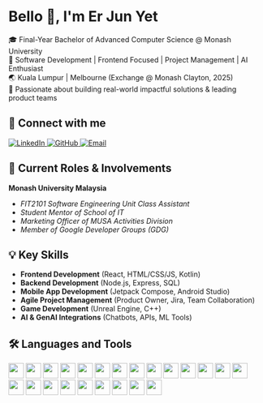 # Bello 👋, I'm Er Jun Yet

🎓 Final-Year Bachelor of Advanced Computer Science @ Monash University  
🚀 Software Development | Frontend Focused | Project Management | AI Enthusiast  
🌏 Kuala Lumpur | Melbourne (Exchange @ Monash Clayton, 2025)  
🧠 Passionate about building real-world impactful solutions & leading product teams

## 🔗 Connect with me
<p align="left">
  <a href="https://www.linkedin.com/in/er-jun-yet-657bb5300" target="_blank">
    <img src="https://img.shields.io/badge/-LinkedIn-blue?style=flat&logo=linkedin&logoColor=white" alt="LinkedIn" />
  </a>
  <a href="https://github.com/bryanerjunyet" target="_blank">
    <img src="https://img.shields.io/badge/-GitHub-181717?style=flat&logo=github&logoColor=white" alt="GitHub" />
  </a>
  <a href="mailto:erjunyet@gmail.com">
    <img src="https://img.shields.io/badge/-Email-D14836?style=flat&logo=gmail&logoColor=white" alt="Email" />
  </a>
</p>

## 💼 Current Roles & Involvements

**Monash University Malaysia**
- *FIT2101 Software Engineering Unit Class Assistant*  
- *Student Mentor of School of IT*  
- *Marketing Officer of MUSA Activities Division*  
- *Member of Google Developer Groups (GDG)*  

## 💡 Key Skills

- **Frontend Development** (React, HTML/CSS/JS, Kotlin)
- **Backend Development** (Node.js, Express, SQL)
- **Mobile App Development** (Jetpack Compose, Android Studio)
- **Agile Project Management** (Product Owner, Jira, Team Collaboration)
- **Game Development** (Unreal Engine, C++)
- **AI & GenAI Integrations** (Chatbots, APIs, ML Tools)

## 🛠️ Languages and Tools
<p align="left">
  <!-- Programming Languages -->
  <img src="https://cdn.jsdelivr.net/gh/devicons/devicon/icons/javascript/javascript-original.svg" height="30"/>
  <img src="https://cdn.jsdelivr.net/gh/devicons/devicon/icons/react/react-original.svg" height="30"/>
  <img src="https://cdn.jsdelivr.net/gh/devicons/devicon/icons/nodejs/nodejs-original.svg" height="30"/>
  <img src="https://cdn.jsdelivr.net/gh/devicons/devicon/icons/java/java-original.svg" height="30"/>
  <img src="https://cdn.jsdelivr.net/gh/devicons/devicon/icons/python/python-original.svg" height="30"/>
  <img src="https://cdn.jsdelivr.net/gh/devicons/devicon/icons/cplusplus/cplusplus-original.svg" height="30"/>
  <img src="https://cdn.jsdelivr.net/gh/devicons/devicon/icons/c/c-original.svg" height="30"/>
  <img src="https://cdn.jsdelivr.net/gh/devicons/devicon/icons/haskell/haskell-original.svg" height="30"/>
  <img src="https://cdn.jsdelivr.net/gh/devicons/devicon/icons/kotlin/kotlin-original.svg" height="30"/>
  <img src="https://cdn.jsdelivr.net/gh/devicons/devicon/icons/sqlite/sqlite-original.svg" height="30"/>

  <!-- Tools & IDEs -->
  <img src="https://cdn.jsdelivr.net/gh/devicons/devicon/icons/vscode/vscode-original.svg" height="30"/>
  <img src="https://cdn.jsdelivr.net/gh/devicons/devicon/icons/androidstudio/androidstudio-original.svg" height="30"/>
  <img src="https://cdn.jsdelivr.net/gh/devicons/devicon/icons/rider/rider-original.svg" height="30"/>
  <img src="https://cdn.jsdelivr.net/gh/devicons/devicon/icons/git/git-original.svg" height="30"/>
  <img src="https://cdn.jsdelivr.net/gh/devicons/devicon/icons/docker/docker-original.svg" height="30"/>
  <img src="https://cdn.jsdelivr.net/gh/devicons/devicon/icons/unrealengine/unrealengine-original.svg" height="30"/>
  <img src="https://cdn.jsdelivr.net/gh/devicons/devicon/icons/linux/linux-original.svg" height="30"/>

  <!-- Web Technologies -->
  <img src="https://cdn.jsdelivr.net/gh/devicons/devicon/icons/html5/html5-original.svg" height="30"/>
  <img src="https://cdn.jsdelivr.net/gh/devicons/devicon/icons/css3/css3-original.svg" height="30"/>

  <!-- Adobe Tools -->
  <img src="https://cdn.jsdelivr.net/gh/devicons/devicon/icons/photoshop/photoshop-plain.svg" height="30"/>
  <img src="https://cdn.jsdelivr.net/gh/devicons/devicon/icons/premierepro/premierepro-plain.svg" height="30"/>

  <!-- Other Software -->
  <img src="https://cdn.jsdelivr.net/gh/devicons/devicon/icons/jira/jira-original.svg" height="30"/>
  <img src="https://cdn.jsdelivr.net/gh/devicons/devicon/icons/tableau/tableau-original.svg" height="30"/>
</p>



